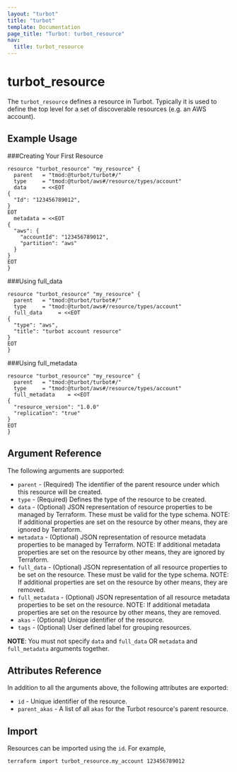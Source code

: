 ```yaml
---
layout: "turbot"
title: "turbot"
template: Documentation
page_title: "Turbot: turbot_resource"
nav:
  title: turbot_resource
---
```


# turbot_resource

The `turbot_resource` defines a resource in Turbot. Typically it is used to define the top level for a set of discoverable resources (e.g. an AWS account).

## Example Usage

###Creating Your First Resource

```hcl
resource "turbot_resource" "my_resource" {
  parent   = "tmod:@turbot/turbot#/"
  type     = "tmod:@turbot/aws#/resource/types/account"
  data     = <<EOT
{
  "Id": "123456789012",
}
EOT
  metadata = <<EOT
{
  "aws": {
    "accountId": "123456789012",
    "partition": "aws"
  }
}
EOT
}
```

###Using full_data

```hcl
resource "turbot_resource" "my_resource" {
  parent   = "tmod:@turbot/turbot#/"
  type     = "tmod:@turbot/aws#/resource/types/account"
  full_data     = <<EOT
{
  "type": "aws",
  "title": "turbot account resource"
}
EOT
}
```

###Using full_metadata

```hcl
resource "turbot_resource" "my_resource" {
  parent   = "tmod:@turbot/turbot#/"
  type     = "tmod:@turbot/aws#/resource/types/account"
  full_metadata    = <<EOT
{
  "resource_version": "1.0.0"
  "replication": "true"
}
EOT
}
```

## Argument Reference

The following arguments are supported:

- `parent` - (Required) The identifier of the parent resource under which this resource will be created.
- `type` - (Required) Defines the type of the resource to be created.
- `data` - (Optional) JSON representation of resource properties to be managed by Terraform. These must be valid for the type schema. NOTE: If additional properties are set on the resource by other means, they are ignored by Terraform.
- `metadata` - (Optional) JSON representation of resource metadata properties to be managed by Terraform. NOTE: If additional metadata properties are set on the resource by other means, they are ignored by Terraform.
- `full_data` - (Optional) JSON representation of all resource properties to be set on the resource. These must be valid for the type schema. NOTE: If additional properties are set on the resource by other means, they are removed.
- `full_metadata` - (Optional) JSON representation of all resource metadata properties to be set on the resource. NOTE: If additional metadata properties are set on the resource by other means, they are removed.
- `akas` - (Optional) Unique identifier of the resource.
- `tags` - (Optional) User defined label for grouping resources.
 
**NOTE**: You must not specify `data` and `full_data` OR `metadata` and `full_metadata` arguments together.

## Attributes Reference

In addition to all the arguments above, the following attributes are exported:

- `id` - Unique identifier of the resource.
- `parent_akas` - A list of all `akas` for the Turbot resource's parent resource.

## Import

Resources can be imported using the `id`. For example,

```
terraform import turbot_resource.my_account 123456789012
```
